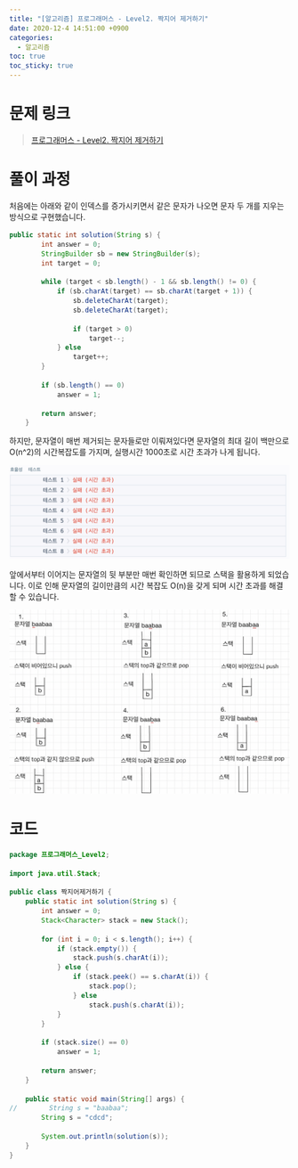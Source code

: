 ```yaml
---
title: "[알고리즘] 프로그래머스 - Level2. 짝지어 제거하기"
date: 2020-12-4 14:51:00 +0900
categories:
  - 알고리즘
toc: true
toc_sticky: true
---
```


# 문제 링크

> [프로그래머스 - Level2. 짝지어 제거하기](https://programmers.co.kr/learn/courses/30/lessons/12973)

# 풀이 과정

처음에는 아래와 같이 인덱스를 증가시키면서 같은 문자가 나오면 문자 두 개를 지우는 방식으로 구현했습니다.

```java
public static int solution(String s) {
        int answer = 0;
        StringBuilder sb = new StringBuilder(s);
        int target = 0;

        while (target < sb.length() - 1 && sb.length() != 0) {
            if (sb.charAt(target) == sb.charAt(target + 1)) {
                sb.deleteCharAt(target);
                sb.deleteCharAt(target);

                if (target > 0)
                    target--;
            } else
                target++;
        }

        if (sb.length() == 0)
            answer = 1;

        return answer;
    }
```

하지만, 문자열이 매번 제거되는 문자들로만 이뤄져있다면 문자열의 최대 길이 백만으로 O(n^2)의 시간복잡도를 가지며, 실행시간 1000초로 시간 초과가 나게 됩니다.

![/assets/images/짝지어제거하기.png](/assets/images/짝지어제거하기.png)

앞에서부터 이어지는 문자열의 뒷 부분만 매번 확인하면 되므로 스택을 활용하게 되었습니다. 이로 인해 문자열의 길이만큼의 시간 복잡도 O(n)을 갖게 되며 시간 초과를 해결할 수 있습니다.

![/assets/images/짝지어제거하기2.png](/assets/images/짝지어제거하기2.png)

# 코드

```java
package 프로그래머스_Level2;

import java.util.Stack;

public class 짝지어제거하기 {
    public static int solution(String s) {
        int answer = 0;
        Stack<Character> stack = new Stack();

        for (int i = 0; i < s.length(); i++) {
            if (stack.empty()) {
                stack.push(s.charAt(i));
            } else {
                if (stack.peek() == s.charAt(i)) {
                    stack.pop();
                } else
                    stack.push(s.charAt(i));
            }
        }

        if (stack.size() == 0)
            answer = 1;

        return answer;
    }

    public static void main(String[] args) {
//        String s = "baabaa";
        String s = "cdcd";

        System.out.println(solution(s));
    }
}
```